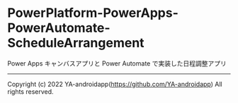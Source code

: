 # PowerPlatform-PowerApps-PowerAutomate-ScheduleArrangement

Power Apps キャンバスアプリと Power Automate で実装した日程調整アプリ

---

Copyright (c) 2022 YA-androidapp(https://github.com/YA-androidapp) All rights reserved.
